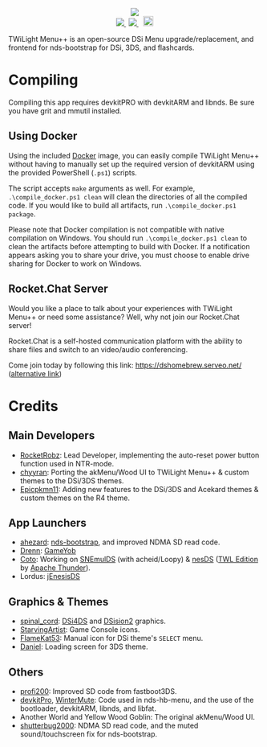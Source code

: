 <p align="center">
 <img src="https://github.com/RocketRobz/TWiLightMenu/blob/master/logo.png"><br>
 <span style="padding-right: 5px;">
  <a href="https://travis-ci.org/RocketRobz/TWiLightMenu">
   <img src="https://travis-ci.org/RocketRobz/TWiLightMenu.svg?branch=master">
  <span style="padding-right: 5px;">
    <a href="https://dev.azure.com/DS-Homebrew/Builds/_apis/build/status/RocketRobz.TWiLightMenu?branchName=master">
   <img src="https://dev.azure.com/DS-Homebrew/Builds/_apis/build/status/RocketRobz.TWiLightMenu?branchName=master">
  </a>
 </span>
 <span style="padding-left: 5px;">
  <a href="https://dshomebrew.serveo.net/">
   <img src="https://github.com/ahezard/nds-bootstrap/blob/master/images/Rocket.Chat button.png" height="20">
  </a>
 </span>
</p>

TWiLight Menu++ is an open-source DSi Menu upgrade/replacement, and frontend for nds-bootstrap for DSi, 3DS, and flashcards.

# Compiling

Compiling this app requires devkitPRO with devkitARM and libnds. Be sure you have grit and mmutil installed.

## Using Docker

Using the included [Docker](https://docker.com) image, you can easily compile TWiLight Menu++ without having to manually set up the required version of devkitARM using the provided PowerShell (`.ps1`) scripts.

The script accepts `make` arguments as well. For example, `.\compile_docker.ps1 clean` will clean the directories of all the compiled code. If you would like to build all artifacts, run `.\compile_docker.ps1 package`.

Please note that Docker compilation is not compatible with native compilation on Windows. You should run `.\compile_docker.ps1 clean` to clean the artifacts before attempting to build with Docker. If a notification appears asking you to share your drive, you must choose to enable drive sharing for Docker to work on Windows.

## Rocket.Chat Server

Would you like a place to talk about your experiences with TWiLight Menu++ or need some assistance? Well, why not join our Rocket.Chat server!

Rocket.Chat is a self-hosted communication platform with the ability to share files and switch to an video/audio conferencing.

Come join today by following this link: https://dshomebrew.serveo.net/ ([alternative link](https://b2b38a00.ngrok.io))

# Credits
## Main Developers
- [RocketRobz](https://github.com/RocketRobz): Lead Developer, implementing the auto-reset power button function used in NTR-mode.
- [chyyran](https://github.com/chyyran): Porting the akMenu/Wood UI to TWiLight Menu++ & custom themes to the DSi/3DS themes.
- [Epicpkmn11](https://github.com/Epicpkmn11): Adding new features to the DSi/3DS and Acekard themes & custom themes on the R4 theme.
## App Launchers
- [ahezard](https://github.com/ahezard): [nds-bootstrap](https://github.com/ahezard/nds-bootstrap), and improved NDMA SD read code.
- [Drenn](https://github.com/Drenn1): [GameYob](https://github.com/Drenn1/GameYob)
- [Coto](https://coto88.bitbucket.io/): Working on [SNEmulDS](https://www.gamebrew.org/wiki/SNEmulDS) (with acheid/Loopy) & [nesDS](https://github.com/RocketRobz/NesDS) ([TWL Edition](https://github.com/ApacheThunder/NesDS) by [Apache Thunder](https://github.com/ApacheThunder)).
- Lordus: [jEnesisDS](https://gamebrew.org/wiki/JEnesisDS)
## Graphics & Themes
- [spinal_cord](https://gbatemp.net/members/spinal_cord.90607/): [DSi4DS](https://gbatemp.net/threads/dsi4ds.173617/) and [DSision2](https://gbatemp.net/threads/dsision2.92740/) graphics.
- [StarvingArtist](https://www.deviantart.com/starvingartist/): Game Console icons.
- [FlameKat53](https://github.com/FlameKat53): Manual icon for DSi theme's `SELECT` menu.
- [Daniel](https://github.com/XD-Daniel-XD): Loading screen for 3DS theme.
## Others
- [profi200](https://github.com/profi200): Improved SD code from fastboot3DS.
- [devkitPro](https://github.com/devkitPro), [WinterMute](https://github.com/WinterMute): Code used in nds-hb-menu, and the use of the bootloader, devkitARM, libnds, and libfat.
- Another World and Yellow Wood Goblin: The original akMenu/Wood UI.
- [shutterbug2000](https://github.com/shutterbug2000): NDMA SD read code, and the muted sound/touchscreen fix for nds-bootstrap.
